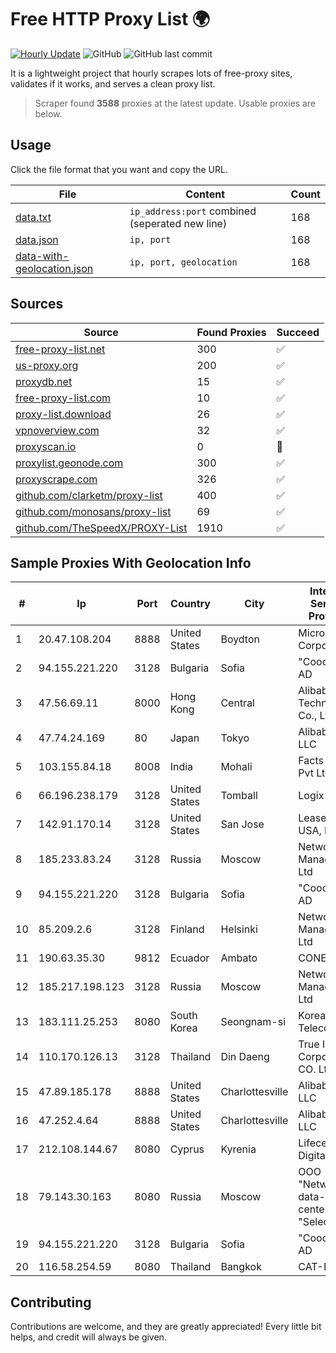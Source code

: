 
# Free HTTP Proxy List 🌍

[![Hourly Update](https://github.com/mertguvencli/http-proxy-list/actions/workflows/main.yml/badge.svg?branch=main)](https://github.com/mertguvencli/http-proxy-list/actions/workflows/main.yml)
![GitHub](https://img.shields.io/github/license/mertguvencli/http-proxy-list)
![GitHub last commit](https://img.shields.io/github/last-commit/mertguvencli/http-proxy-list)

It is a lightweight project that hourly scrapes lots of free-proxy sites, validates if it works, and serves a clean proxy list.


> Scraper found **3588** proxies at the latest update. Usable proxies are below.

## Usage

Click the file format that you want and copy the URL.


|File|Content|Count|
|----|-------|-----|
|[data.txt](https://raw.githubusercontent.com/mertguvencli/http-proxy-list/main/proxy-list/data.txt)|`ip_address:port` combined (seperated new line)|168|
|[data.json](https://raw.githubusercontent.com/mertguvencli/http-proxy-list/main/proxy-list/data.json)|`ip, port`|168|
|[data-with-geolocation.json](https://raw.githubusercontent.com/mertguvencli/http-proxy-list/main/proxy-list/data-with-geolocation.json)|`ip, port, geolocation`|168|

## Sources

|Source|Found Proxies|Succeed|
|------|-------------|-------|
|[free-proxy-list.net](https://free-proxy-list.net)|300|✅|
|[us-proxy.org](https://www.us-proxy.org)|200|✅|
|[proxydb.net](http://proxydb.net)|15|✅|
|[free-proxy-list.com](https://free-proxy-list.com/?page=&port=&type%5B%5D=http&type%5B%5D=https&up_time=0&search=Search)|10|✅|
|[proxy-list.download](https://www.proxy-list.download/HTTP)|26|✅|
|[vpnoverview.com](https://vpnoverview.com/privacy/anonymous-browsing/free-proxy-servers)|32|✅|
|[proxyscan.io](https://www.proxyscan.io)|0|🚫|
|[proxylist.geonode.com](https://proxylist.geonode.com/api/proxy-list?limit=300&page=1&sort_by=lastChecked&sort_type=desc&protocols=http,https)|300|✅|
|[proxyscrape.com](https://api.proxyscrape.com/v2/?request=displayproxies&protocol=http&timeout=10000&country=all&ssl=all&anonymity=all)|326|✅|
|[github.com/clarketm/proxy-list](https://raw.githubusercontent.com/clarketm/proxy-list/master/proxy-list-raw.txt)|400|✅|
|[github.com/monosans/proxy-list](https://raw.githubusercontent.com/monosans/proxy-list/main/proxies/http.txt)|69|✅|
|[github.com/TheSpeedX/PROXY-List](https://raw.githubusercontent.com/TheSpeedX/PROXY-List/master/http.txt)|1910|✅|


## Sample Proxies With Geolocation Info

|#|Ip|Port|Country|City|Internet Service Provider|
|-|--|----|-------|----|-------------------------|
|1|20.47.108.204|8888|United States|Boydton|Microsoft Corporation|
|2|94.155.221.220|3128|Bulgaria|Sofia|"Cooolbox" AD|
|3|47.56.69.11|8000|Hong Kong|Central|Alibaba (US) Technology Co., Ltd.|
|4|47.74.24.169|80|Japan|Tokyo|Alibaba.com LLC|
|5|103.155.84.18|8008|India|Mohali|Facts Online Pvt Ltd|
|6|66.196.238.179|3128|United States|Tomball|Logix|
|7|142.91.170.14|3128|United States|San Jose|Leaseweb USA, Inc.|
|8|185.233.83.24|3128|Russia|Moscow|Network Management Ltd|
|9|94.155.221.220|3128|Bulgaria|Sofia|"Cooolbox" AD|
|10|85.209.2.6|3128|Finland|Helsinki|Network Management Ltd|
|11|190.63.35.30|9812|Ecuador|Ambato|CONECEL|
|12|185.217.198.123|3128|Russia|Moscow|Network Management Ltd|
|13|183.111.25.253|8080|South Korea|Seongnam-si|Korea Telecom|
|14|110.170.126.13|3128|Thailand|Din Daeng|True Internet Corporation CO. Ltd.|
|15|47.89.185.178|8888|United States|Charlottesville|Alibaba.com LLC|
|16|47.252.4.64|8888|United States|Charlottesville|Alibaba.com LLC|
|17|212.108.144.67|8080|Cyprus|Kyrenia|Lifecell Digital LTD|
|18|79.143.30.163|8080|Russia|Moscow|OOO "Network of data-centers "Selectel"|
|19|94.155.221.220|3128|Bulgaria|Sofia|"Cooolbox" AD|
|20|116.58.254.59|8080|Thailand|Bangkok|CAT-BB|



## Contributing

Contributions are welcome, and they are greatly appreciated! Every
little bit helps, and credit will always be given.

